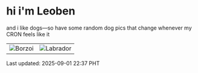 # hi i'm Leoben

and i like dogs—so have some random dog pics that change whenever my CRON feels like it

|  |  |
|--------|----------|
| ![Borzoi](https://random-dog-vercel.vercel.app/api/random-borzoi?v=1756737452) | ![Labrador](https://random-dog-vercel.vercel.app/api/random-labrador?v=1756737452) |

Last updated: 2025-09-01 22:37 PHT
